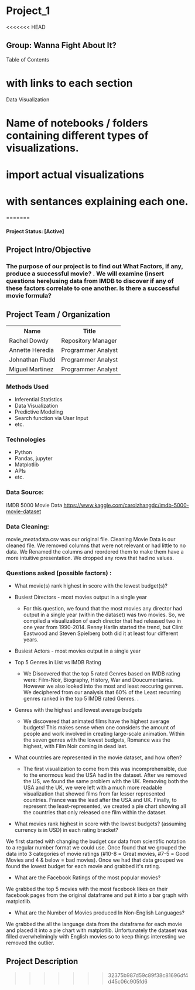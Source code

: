 
# Project_1

<<<<<<< HEAD
## Group: Wanna Fight About It? 

Table of Contents 
# with links to each section 

Data Visualization

# Name of notebooks / folders containing different types of visualizations. 

# import actual visualizations 
# with sentances explaining each one. 
=======
#### Project Status: [Active]

## Project Intro/Objective
### The purpose of our project is to find out What Factors, if any, produce a successful movie? . We will examine (insert questions here)using data from IMDB to discover if any of these factors correlate to one another. Is there a successful movie formula? 




## Project Team / Organization
<table>
  <th>Name</th>
  <th>Title</th>
  <tr>
   <td>Rachel Dowdy</td>
    <td>Repository Manager</td>
  </tr>
   <tr>
    <td>Annette Heredia</td>
    <td>Programmer Analyst</td>
  </tr>
  <tr>
    <td>Johnathan Fludd</td>
    <td>Programmer Analyst</td>
  </tr>
  <tr>
    <td>Miguel Martinez</td>
    <td>Programmer Analyst</td>
  </tr>
</table>

### Methods Used
* Inferential Statistics
* Data Visualization
* Predictive Modeling
* Search function via User Input
* etc.


### Technologies
* Python
* Pandas, jupyter
* Matplotlib
* APIs
* etc. 

### Data Source:
IMDB 5000 Movie Data
https://www.kaggle.com/carolzhangdc/imdb-5000-movie-dataset


### Data Cleaning:
movie_meatadata.csv was our original file. 
Cleaning Movie Data is our cleaned file. 
We removed columns that were not relevant or had little to no data. 
We Renamed the columns and reordered them to make them have a more intuitive presentation. 
We dropped any rows that had no values. 

### Questions asked (possible factors) :

* What movie(s) rank highest in score with the lowest budget(s)?


* Busiest Directors - most movies output in a single year
    * For this question, we found that the most movies any director had output in a single year (within the dataset) was two movies.  So, we compiled a visualization of each director that had released two in one year from 1990-2014.  Renny Harlin started the trend, but Clint Eastwood and Steven Spielberg both did it at least four different years.


* Busiest Actors - most movies output in a single year


* Top 5 Genres in List vs IMDB Rating
    * We Discovered that the top 5 rated Genres based on IMDB rating were: Film-Noir, Biography, History, War and Doucumentaries. However we also looked into the most and least reccuring genres. We deciphered from our analysis that 60% of the Least recurring genres ranked in the top 5 IMDB rated Genres. . 

* Genres with the highest and lowest average budgets
    * We discovered that animated films have the highest average budgets!  This makes sense when one considers the amount of people and work involved in creating large-scale animation.  Within the seven genres with the lowest budgets, Romance was the highest, with Film Noir coming in dead last.


* What countries are represented in the movie dataset, and how often?
    * The first visualization to come from this was incomprehensible, due to the enormous lead the USA had in the dataset.  After we removed the US, we found the same problem with the UK.  Removing both the USA and the UK, we were left with a much more readable visualization that showed films from far lesser represented countries.  France was the lead after the USA and UK.  Finally, to represent the least-represented, we created a pie chart showing all the countries that only released one film within the dataset.

* What movies rank highest in score with the lowest budgets? (assuming currency is in USD) in each rating bracket?

We first started with changing the budget csv data from scientific notation to a regular number format we could use.
Once found that we grouped the data into 3 categories of movie ratings (#10-8 = Great movies, #7-5 = Good Movies and 4 & below = bad movies). Once we had that data grouped we found the lowest budget for each movie and grabbed it's rating. 


* What are the Facebook Ratings of the most popular movies?

We grabbed the top 5 movies with the most facebook likes on their facebook pages from the original dataframe and put it into a bar graph with matplotlib.


* What are the Number of Movies produced In Non-English Languages?

We grabbed the all the language data from the dataframe for each movie and placed it into a pie chart with matplotlib. Unfortunately the dataset was filled overwhelmingly with English movies so to keep things interesting we removed the outlier.



## Project Description
>>>>>>> 32375b987d59c89f38c81696df4d45c06c905fd6
